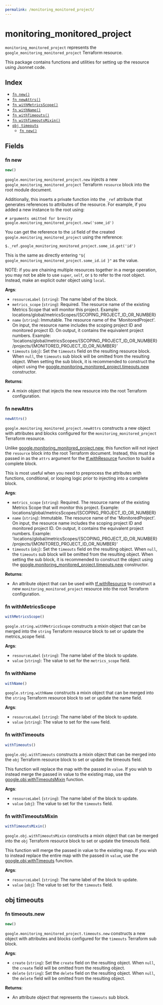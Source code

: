 ```yaml
---
permalink: /monitoring_monitored_project/
---
```


# monitoring_monitored_project

`monitoring_monitored_project` represents the `google_monitoring_monitored_project` Terraform resource.



This package contains functions and utilities for setting up the resource using Jsonnet code.


## Index

* [`fn new()`](#fn-new)
* [`fn newAttrs()`](#fn-newattrs)
* [`fn withMetricsScope()`](#fn-withmetricsscope)
* [`fn withName()`](#fn-withname)
* [`fn withTimeouts()`](#fn-withtimeouts)
* [`fn withTimeoutsMixin()`](#fn-withtimeoutsmixin)
* [`obj timeouts`](#obj-timeouts)
  * [`fn new()`](#fn-timeoutsnew)

## Fields

### fn new

```ts
new()
```


`google.monitoring_monitored_project.new` injects a new `google_monitoring_monitored_project` Terraform `resource`
block into the root module document.

Additionally, this inserts a private function into the `_ref` attribute that generates references to attributes of the
resource. For example, if you added a new instance to the root using:

    # arguments omitted for brevity
    google.monitoring_monitored_project.new('some_id')

You can get the reference to the `id` field of the created `google.monitoring_monitored_project` using the reference:

    $._ref.google_monitoring_monitored_project.some_id.get('id')

This is the same as directly entering `"${ google_monitoring_monitored_project.some_id.id }"` as the value.

NOTE: if you are chaining multiple resources together in a merge operation, you may not be able to use `super`, `self`,
or `$` to refer to the root object. Instead, make an explicit outer object using `local`.

**Args**:
  - `resourceLabel` (`string`): The name label of the block.
  - `metrics_scope` (`string`): Required. The resource name of the existing Metrics Scope that will monitor this project. Example: locations/global/metricsScopes/{SCOPING_PROJECT_ID_OR_NUMBER}
  - `name` (`string`): Immutable. The resource name of the &#39;MonitoredProject&#39;. On input, the resource name includes the scoping project ID and monitored project ID. On output, it contains the equivalent project numbers. Example: &#39;locations/global/metricsScopes/{SCOPING_PROJECT_ID_OR_NUMBER}/projects/{MONITORED_PROJECT_ID_OR_NUMBER}&#39;
  - `timeouts` (`obj`): Set the `timeouts` field on the resulting resource block. When `null`, the `timeouts` sub block will be omitted from the resulting object. When setting the sub block, it is recommended to construct the object using the [google.monitoring_monitored_project.timeouts.new](#fn-timeoutsnew) constructor.

**Returns**:
- A mixin object that injects the new resource into the root Terraform configuration.


### fn newAttrs

```ts
newAttrs()
```


`google.monitoring_monitored_project.newAttrs` constructs a new object with attributes and blocks configured for the `monitoring_monitored_project`
Terraform resource.

Unlike [google.monitoring_monitored_project.new](#fn-new), this function will not inject the `resource`
block into the root Terraform document. Instead, this must be passed in as the `attrs` argument for the
[tf.withResource](https://github.com/tf-libsonnet/core/tree/main/docs#fn-withresource) function to build a complete block.

This is most useful when you need to preprocess the attributes with functions, conditional, or looping logic prior to
injecting into a complete block.

**Args**:
  - `metrics_scope` (`string`): Required. The resource name of the existing Metrics Scope that will monitor this project. Example: locations/global/metricsScopes/{SCOPING_PROJECT_ID_OR_NUMBER}
  - `name` (`string`): Immutable. The resource name of the &#39;MonitoredProject&#39;. On input, the resource name includes the scoping project ID and monitored project ID. On output, it contains the equivalent project numbers. Example: &#39;locations/global/metricsScopes/{SCOPING_PROJECT_ID_OR_NUMBER}/projects/{MONITORED_PROJECT_ID_OR_NUMBER}&#39;
  - `timeouts` (`obj`): Set the `timeouts` field on the resulting object. When `null`, the `timeouts` sub block will be omitted from the resulting object. When setting the sub block, it is recommended to construct the object using the [google.monitoring_monitored_project.timeouts.new](#fn-timeoutsnew) constructor.

**Returns**:
  - An attribute object that can be used with [tf.withResource](https://github.com/tf-libsonnet/core/tree/main/docs#fn-withresource) to construct a new `monitoring_monitored_project` resource into the root Terraform configuration.


### fn withMetricsScope

```ts
withMetricsScope()
```

`google.string.withMetricsScope` constructs a mixin object that can be merged into the `string`
Terraform resource block to set or update the metrics_scope field.



**Args**:
  - `resourceLabel` (`string`): The name label of the block to update.
  - `value` (`string`): The value to set for the `metrics_scope` field.


### fn withName

```ts
withName()
```

`google.string.withName` constructs a mixin object that can be merged into the `string`
Terraform resource block to set or update the name field.



**Args**:
  - `resourceLabel` (`string`): The name label of the block to update.
  - `value` (`string`): The value to set for the `name` field.


### fn withTimeouts

```ts
withTimeouts()
```

`google.obj.withTimeouts` constructs a mixin object that can be merged into the `obj`
Terraform resource block to set or update the timeouts field.

This function will replace the map with the passed in `value`. If you wish to instead merge the
passed in value to the existing map, use the [google.obj.withTimeoutsMixin](TODO) function.

**Args**:
  - `resourceLabel` (`string`): The name label of the block to update.
  - `value` (`obj`): The value to set for the `timeouts` field.


### fn withTimeoutsMixin

```ts
withTimeoutsMixin()
```

`google.obj.withTimeoutsMixin` constructs a mixin object that can be merged into the `obj`
Terraform resource block to set or update the timeouts field.

This function will merge the passed in value to the existing map. If you wish
to instead replace the entire map with the passed in `value`, use the [google.obj.withTimeouts](TODO)
function.


**Args**:
  - `resourceLabel` (`string`): The name label of the block to update.
  - `value` (`obj`): The value to set for the `timeouts` field.


## obj timeouts



### fn timeouts.new

```ts
new()
```


`google.monitoring_monitored_project.timeouts.new` constructs a new object with attributes and blocks configured for the `timeouts`
Terraform sub block.



**Args**:
  - `create` (`string`): Set the `create` field on the resulting object. When `null`, the `create` field will be omitted from the resulting object.
  - `delete` (`string`): Set the `delete` field on the resulting object. When `null`, the `delete` field will be omitted from the resulting object.

**Returns**:
  - An attribute object that represents the `timeouts` sub block.
